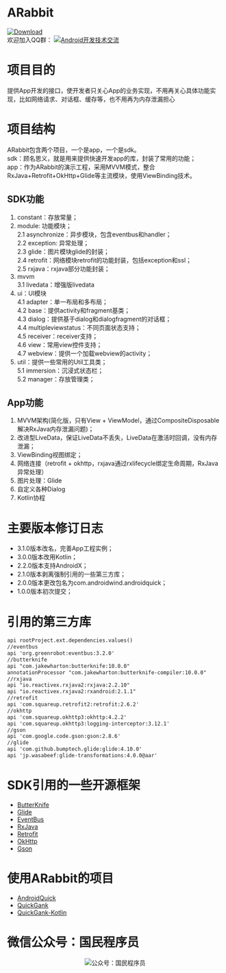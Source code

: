 # ARabbit
[![Download](https://api.bintray.com/packages/ddnosh/maven/androidquick/images/download.svg) ](https://bintray.com/ddnosh/maven/androidquick/_latestVersion)  
欢迎加入QQ群：
<a target="_blank" href="//shang.qq.com/wpa/qunwpa?idkey=5867e988b85eecbb8c50bedab9810624fc017ce71098ae9394e7c935a4125281"><img border="0" src="http://pub.idqqimg.com/wpa/images/group.png" alt="Android开发技术交流" title="Android开发技术交流"></a>

# 项目目的
提供App开发的接口，使开发者只关心App的业务实现，不用再关心具体功能实现，比如网络请求、对话框、缓存等，也不用再为内存泄漏担心

# 项目结构
ARabbit包含两个项目，一个是app，一个是sdk。  
sdk：顾名思义，就是用来提供快速开发app的库，封装了常用的功能；     
app：作为ARabbit的演示工程，采用MVVM模式，整合RxJava+Retrofit+OkHttp+Glide等主流模块，使用ViewBinding技术。  
## SDK功能
1. constant：存放常量；  
2. module: 功能模块；  
2.1 asynchronize：异步模块，包含eventbus和handler；  
2.2 exception: 异常处理；  
2.3 glide：图片模块glide的封装；  
2.4 retrofit：网络模块retrofit的功能封装，包括exception和ssl；  
2.5 rxjava：rxjava部分功能封装；  
3. mvvm  
3.1 livedata：增强版livedata
4. ui：UI模块  
4.1 adapter：单一布局和多布局；  
4.2 base：提供activity和fragment基类；  
4.3 dialog：提供基于dialog和dialogfragment的对话框；  
4.4 multipleviewstatus：不同页面状态支持；  
4.5 receiver：receiver支持；  
4.6 view：常用view控件支持；  
4.7 webview：提供一个加载webview的activity；  
5. util：提供一些常用的Util工具类；  
5.1 immersion：沉浸式状态栏；  
5.2 manager：存放管理类；  
## App功能
1. MVVM架构(简化版，只有View + ViewModel，通过CompositeDisposable解决RxJava内存泄漏问题)；  
2. 改进型LiveData，保证LiveData不丢失，LiveData在激活时回调，没有内存泄漏；  
3. ViewBinding视图绑定；  
4. 网络连接（retrofit + okhttp，rxjava通过rxlifecycle绑定生命周期，RxJava异常处理）
5. 图片处理：Glide
6. 自定义各种Dialog
7. Kotlin协程
# 主要版本修订日志
* 3.1.0版本改名，完善App工程实例；
* 3.0.0版本改用Kotlin；  
* 2.2.0版本支持AndroidX；  
* 2.1.0版本剥离强制引用的一些第三方库；  
* 2.0.0版本更改包名为com.androidwind.androidquick；  
* 1.0.0版本初次提交；  

# 引用的第三方库
``` xml
api rootProject.ext.dependencies.values()
//eventbus
api 'org.greenrobot:eventbus:3.2.0'
//butterknife
api "com.jakewharton:butterknife:10.0.0"
annotationProcessor "com.jakewharton:butterknife-compiler:10.0.0"
//rxjava
api "io.reactivex.rxjava2:rxjava:2.2.10"
api "io.reactivex.rxjava2:rxandroid:2.1.1"
//retrofit
api 'com.squareup.retrofit2:retrofit:2.6.2'
//okhttp
api 'com.squareup.okhttp3:okhttp:4.2.2'
api 'com.squareup.okhttp3:logging-interceptor:3.12.1'
//gson
api 'com.google.code.gson:gson:2.8.6'
//glide
api 'com.github.bumptech.glide:glide:4.10.0'
api 'jp.wasabeef:glide-transformations:4.0.0@aar'
```

# SDK引用的一些开源框架
- [ButterKnife](https://github.com/JakeWharton/butterknife)
- [Glide](https://github.com/bumptech/glide)
- [EventBus](https://github.com/greenrobot/EventBus)
- [RxJava](https://github.com/ReactiveX/RxJava)
- [Retrofit](https://github.com/square/retrofit)
- [OkHttp](https://github.com/square/okhttp)
- [Gson](https://github.com/google/gson)

# 使用ARabbit的项目
- [AndroidQuick](https://github.com/ddnosh/AndroidQuick)
- [QuickGank](https://github.com/ddnosh/QuickGank)
- [QuickGank-Kotlin](https://github.com/ddnosh/QuickGank-Kotlin)

# 微信公众号：国民程序员
<p align="center">
  <img src="https://img-blog.csdnimg.cn/20200909075440310.jpg" alt="公众号：国民程序员"/>
</p>
